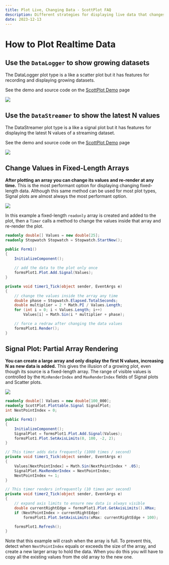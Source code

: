 ```yaml
---
title: Plot Live, Changing Data - ScottPlot FAQ
description: Different strategies for displaying live data that changes continuously
date: 2023-12-13
---
```


# How to Plot Realtime Data

## Use the `DataLogger` to show growing datasets

The DataLogger plot type is a like a scatter plot but it has features for recording and displaying growing datasets.

See the demo and source code on the [ScottPlot Demo](http://localhost:1313/demo/5.0/#plot-growing-data) page

<img src='/images/faq/live-data/datalogger.gif' class='d-block mx-auto border shadow my-5'>

## Use the `DataStreamer` to show the latest N values

The DataStreamer plot type is a like a signal plot but it has features for displaying the latest N values of a streaming dataset.

See the demo and source code on the [ScottPlot Demo](http://localhost:1313/demo/5.0/#plot-streaming-data) page

<img src='/images/faq/live-data/datastreamer.gif' class='d-block mx-auto border shadow my-5'>

## Change Values in Fixed-Length Arrays

**After plotting an array you can change its values and re-render at any time.** This is the most performant option for displaying changing fixed-length data. Although this same method can be used for most plot types, Signal plots are almost always the most performant option.

<div class="text-center">

![](/images/faq/live-data/changing-fixed.gif)

</div>

In this example a fixed-length `readonly` array is created and added to the plot, then a `Timer` calls a method to change the values inside that array and re-render the plot.

```cs
readonly double[] Values = new double[25];
readonly Stopwatch Stopwatch = Stopwatch.StartNew();

public Form1()
{
    InitializeComponent();
    
    // add the data to the plot only once
    formsPlot1.Plot.Add.Signal(Values);
}

private void timer1_Tick(object sender, EventArgs e)
{
    // change the values inside the array any time
    double phase = Stopwatch.Elapsed.TotalSeconds;
    double multiplier = 2 * Math.PI / Values.Length;
    for (int i = 0; i < Values.Length; i++)
        Values[i] = Math.Sin(i * multiplier + phase);

    // force a redraw after changing the data values
    formsPlot1.Render();
}
```

## Signal Plot: Partial Array Rendering

**You can create a large array and only display the first N values, increasing N as new data is added.** This gives the illusion of a growing plot, even though its source is a fixed-length array. The range of visible values is controlled by the `MinRenderIndex` and `MaxRenderIndex` fields of Signal plots and Scatter plots.

<div class="text-center">

![](/images/faq/live-data/changing-partial.gif)

</div>

```cs
readonly double[] Values = new double[100_000];
readonly ScottPlot.Plottable.Signal SignalPlot;
int NextPointIndex = 0;

public Form1()
{
    InitializeComponent();
    SignalPlot = formsPlot1.Plot.Add.Signal(Values);
    formsPlot1.Plot.SetAxisLimits(0, 100, -2, 2);
}

// This timer adds data frequently (1000 times / second)
private void timer1_Tick(object sender, EventArgs e)
{
    Values[NextPointIndex] = Math.Sin(NextPointIndex * .05);
    SignalPlot.MaxRenderIndex = NextPointIndex;
    NextPointIndex += 1;
}

// This timer renders infrequently (10 times per second)
private void timer2_Tick(object sender, EventArgs e)
{
    // expand axis limits to ensure new data is always visible
    double currentRightEdge = formsPlot1.Plot.GetAxisLimits().XMax;
    if (NextPointIndex > currentRightEdge)
        formsPlot1.Plot.SetAxisLimits(xMax: currentRightEdge + 100);

    formsPlot1.Refresh();
}
```

Note that this example will crash when the array is full. To prevent this, detect when `NextPointIndex` equals or exceeds the size of the array, and create a new larger array to hold the data. When you do this you will have to copy all the existing values from the old array to the new one.
